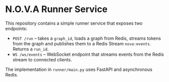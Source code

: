# N.O.V.A Runner Service

This repository contains a simple runner service that exposes two endpoints:

- `POST /run` – takes a `graph_id`, loads a graph from Redis, streams tokens from the graph and publishes them to a Redis Stream `nova:events`. Returns a `run_id`.
- `WS /ws/events` – WebSocket endpoint that streams events from the Redis stream to connected clients.

The implementation in `runner/main.py` uses FastAPI and asynchronous Redis.
